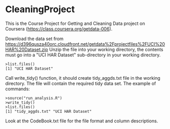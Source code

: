 CleaningProject
===============

This is the Course Project for Getting and Cleaning Data project on Coursera (https://class.coursera.org/getdata-006).

Download the data set from https://d396qusza40orc.cloudfront.net/getdata%2Fprojectfiles%2FUCI%20HAR%20Dataset.zip
Unzip the file into your working directory, the contents must go into a "UCI HAR Dataset" sub-directory in your working directory.

    >list.files()
    [1] "UCI HAR Dataset"

Call write\_tidy() function, it should create tidy\_aggds.txt file in the working directory. The file will contain the required tidy data set. The example of commands:

    >source("run_analysis.R")
    >write_tidy()
    >list.files()
    [1] "tidy_aggds.txt" "UCI HAR Dataset"

Look at the CodeBook.txt file for the file format and column descriptions.
